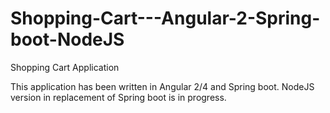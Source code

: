# Shopping-Cart---Angular-2-Spring-boot-NodeJS
Shopping Cart Application


This application has been written in Angular 2/4 and Spring boot. NodeJS version in replacement of Spring boot is in progress.
